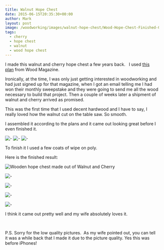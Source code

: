 ```yaml
---
title: Walnut Hope Chest
date: 2015-06-15T20:35:30+00:00
author: Mark
layout: post
image: /woodworking/images/walnut-hope-chest/Wood-Hope-Chest-Finished-006.jpg
tags:
  - cherry
  - hope chest
  - walnut
  - wood hope chest
---
```


I made this walnut and cherry hope chest a few years back. &nbsp; I used [this plan](https://www.woodmagazine.com/project-plans/furniture/chests/heirloom-hope-chest-downloadable-plan) from Wood Magazine.

Ironically, at the time, I was only just getting interested in woodworking and had just signed up for that magazine, when I got an email telling me I had won their monthly sweepstake and they were going to send me all the wood necessary to build that project. Then a couple of weeks later a shipment of walnut and cherry arrived as promised.

This was the first time that I used decent hardwood and I have to say, I really loved how the walnut cut on the table saw. So smooth.

I assembled it according to the plans and it came out looking great before I even finished it.

![-](images/walnut-hope-chest/Hope-Chest-002.jpg)
![-](images/walnut-hope-chest/Hope-Chest-003.jpg)
![-](images/walnut-hope-chest/Hope-Chest-001.jpg)

To finish it I used a few coats of wipe on poly.

Here is the finished result:

![Wooden hope chest made out of Walnut and Cherry](images/walnut-hope-chest/Wood-Hope-Chest-Finished-006.jpg)

![-](images/walnut-hope-chest/Wood-Hope-Chest-Finished-005.jpg)

![-](images/walnut-hope-chest/Wood-Hope-Chest-Finished-001.jpg)

![-](images/walnut-hope-chest/Wood-Hope-Chest-Finished-008.jpg)

![-](images/walnut-hope-chest/Wood-Hope-Chest-Finished-009.jpg)

I think it came out pretty well and my wife absolutely loves it.

&nbsp;

P.S. Sorry for the low quality pictures. &nbsp;As my wife pointed out, you can tell it was a while back that I made it due to the picture quality. Yes this was before iPhones!
